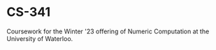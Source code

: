 # CS-341
Coursework for the Winter '23 offering of Numeric Computation at the University of Waterloo.
